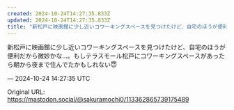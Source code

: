 ```yaml
---
created: 2024-10-24T14:27:35.833Z
updated: 2024-10-24T14:27:35.833Z
title: "新松戸に映画館に少し近いコワーキングスペースを見つけたけど、自宅のほうが便利だか[...]"
---
```


<p>新松戸に映画館に少し近いコワーキングスペースを見つけたけど、自宅のほうが便利だから微妙かな…。もしテラスモール松戸にコワーキングスペースがあったら朝から夜まで住んでたかもしれない😇</p>

&mdash; 2024-10-24 14:27:35 UTC

Original URL: https://mastodon.social/@sakuramochi0/113362865739175489
